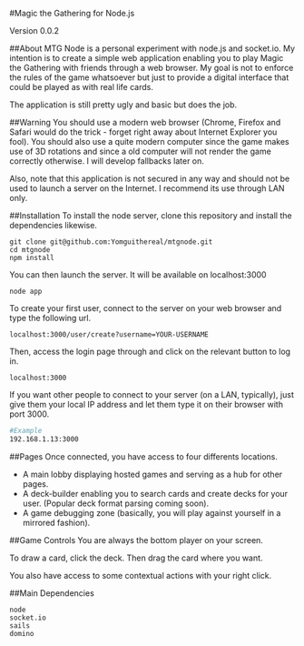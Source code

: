 #Magic the Gathering for Node.js

Version 0.0.2

##About
MTG Node is a personal experiment with node.js and socket.io. My intention is to create a simple
web application enabling you to play Magic the Gathering with friends through a web browser. My goal
is not to enforce the rules of the game whatsoever but just to provide a digital interface that could be
played as with real life cards.

The application is still pretty ugly and basic but does
the job.

##Warning
You should use a modern web browser (Chrome, Firefox and Safari would do the trick - forget right away
about Internet Explorer you fool). You should also use a quite modern computer since the game makes use
of 3D rotations and since a old computer will not render the game correctly otherwise.
I will develop fallbacks later on.

Also, note that this application is not secured in any way and should not be used to launch a server on the
Internet. I recommend its use through LAN only.

##Installation
To install the node server, clone this repository and install the dependencies likewise.

```
git clone git@github.com:Yomguithereal/mtgnode.git
cd mtgnode
npm install
```

You can then launch the server. It will be available on localhost:3000

```
node app
```

To create your first user, connect to the server on your web browser and type the following url.

```
localhost:3000/user/create?username=YOUR-USERNAME
```

Then, access the login page through and click on the relevant button to log in.

```
localhost:3000
```

If you want other people to connect to your server (on a LAN, typically), just give them your local IP address
and let them type it on their browser with port 3000.

```bash
#Example
192.168.1.13:3000
```

##Pages
Once connected, you have access to four differents locations.

* A main lobby displaying hosted games and serving as a hub for other pages.
* A deck-builder enabling you to search cards and create decks for your user. (Popular deck format parsing coming soon).
* A game debugging zone (basically, you will play against yourself in a mirrored fashion).

##Game Controls
You are always the bottom player on your screen.

To draw a card, click the deck. Then drag the card where you want.

You also have access to some contextual actions with your right click.

##Main Dependencies

	node
	socket.io
	sails
	domino

